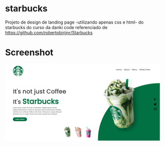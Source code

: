 # starbucks
Projeto de design de landing page -utilizando apenas css e html- do starbucks do curso da danki code referenciado de https://github.com/robertobirijnr/Starbucks

# Screenshot
![starbucks page](https://github.com/AllissonChervenski/starbucks/blob/main/screenshot/page.png?raw=true)
